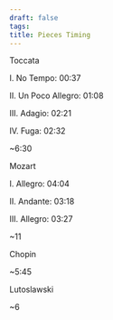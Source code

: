 ```yaml
---
draft: false
tags:
title: Pieces Timing
---
```


Toccata

I. No Tempo: 00:37

II. Un Poco Allegro: 01:08

III. Adagio: 02:21

IV. Fuga: 02:32

~6:30

Mozart

I. Allegro: 04:04

II. Andante: 03:18

III. Allegro: 03:27

~11

Chopin

~5:45

Lutoslawski

~6
